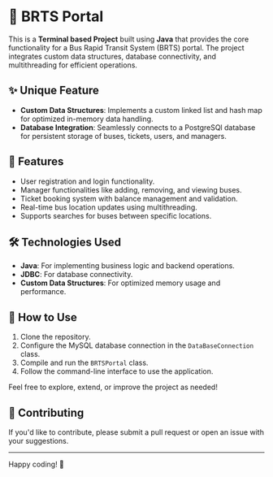 # 🚌 BRTS Portal

This is a **Terminal based Project** built using **Java** that provides the core functionality for a Bus Rapid Transit System (BRTS) portal. The project integrates custom data structures, database connectivity, and multithreading for efficient operations.

## ✨ Unique Feature

- **Custom Data Structures**: Implements a custom linked list and hash map for optimized in-memory data handling.
- **Database Integration**: Seamlessly connects to a PostgreSQl database for persistent storage of buses, tickets, users, and managers.

## 🚀 Features

- User registration and login functionality.
- Manager functionalities like adding, removing, and viewing buses.
- Ticket booking system with balance management and validation.
- Real-time bus location updates using multithreading.
- Supports searches for buses between specific locations.

## 🛠️ Technologies Used

- **Java**: For implementing business logic and backend operations.
- **JDBC**: For database connectivity.
- **Custom Data Structures**: For optimized memory usage and performance.

## 📖 How to Use

1. Clone the repository.
2. Configure the MySQL database connection in the `DataBaseConnection` class.
3. Compile and run the `BRTSPortal` class. 
4. Follow the command-line interface to use the application.

Feel free to explore, extend, or improve the project as needed!

## 🤝 Contributing

If you'd like to contribute, please submit a pull request or open an issue with your suggestions.

---

Happy coding! 🚀
